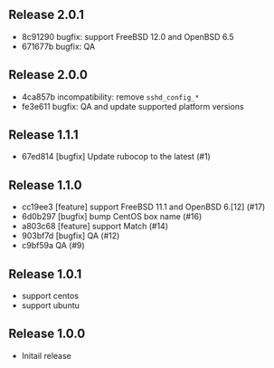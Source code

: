 ## Release 2.0.1

* 8c91290 bugfix: support FreeBSD 12.0 and OpenBSD 6.5
* 671677b bugfix: QA

## Release 2.0.0

* 4ca857b incompatibility: remove `sshd_config_*`
* fe3e611 bugfix: QA and update supported platform versions


## Release 1.1.1

* 67ed814 [bugfix] Update rubocop to the latest (#1)

## Release 1.1.0

* cc19ee3 [feature] support FreeBSD 11.1 and OpenBSD 6.[12] (#17)
* 6d0b297 [bugfix] bump CentOS box name (#16)
* a803c68 [feature] support Match (#14)
* 903bf7d [bugfix] QA (#12)
* c9bf59a QA (#9)

## Release 1.0.1

* support centos
* support ubuntu

## Release 1.0.0

* Initail release
